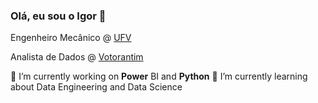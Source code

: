 ### Olá, eu sou o Igor 👋

<!DOCTYPE html>
<html lang="pt-br">
<head>
    <meta charset="UTF-8">
    <meta name="viewport" content="width=device-width, initial-scale=1.0">
</head>
<body>
    <p>Engenheiro Mecânico @ <a href="https://www.ufv.br" target="_blank">UFV</a></p>
    <p>Analista de Dados @ <a href="https://www.votorantim.com.br/" target="_blank">Votorantim</a></p>
</head>
<body>
🔭 I’m currently working on <b>Power</b> BI and <b>Python</b>

</head>
<body>
🌱 I’m currently learning about Data Engineering and Data Science
</html>







<!--
**igorcv98/igorcv98** is a ✨ _special_ ✨ repository because its `README.md` (this file) appears on your GitHub profile.

Here are some ideas to get you started:

- 🔭 I’m currently working on ...
- 🌱 I’m currently learning ...
- 👯 I’m looking to collaborate on ...
- 🤔 I’m looking for help with ...
- 💬 Ask me about ...
- 📫 How to reach me: ...
- 😄 Pronouns: ...
- ⚡ Fun fact: ...
-->
